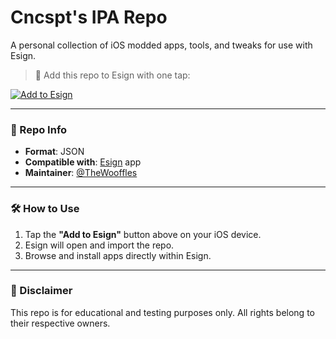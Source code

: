 # Cncspt's IPA Repo

A personal collection of iOS modded apps, tools, and tweaks for use with Esign.

> 📲 Add this repo to Esign with one tap:

[![Add to Esign](https://img.shields.io/badge/Add%20to%20Esign-black?logo=apple&logoColor=white)](https://thewooffles.github.io/)

---

### 📁 Repo Info

- **Format**: JSON
- **Compatible with**: [Esign](https://esign.cool) app
- **Maintainer**: [@TheWooffles](https://github.com/TheWooffles)

---

### 🛠️ How to Use

1. Tap the **"Add to Esign"** button above on your iOS device.
2. Esign will open and import the repo.
3. Browse and install apps directly within Esign.

---

### 🧪 Disclaimer

This repo is for educational and testing purposes only. All rights belong to their respective owners.

